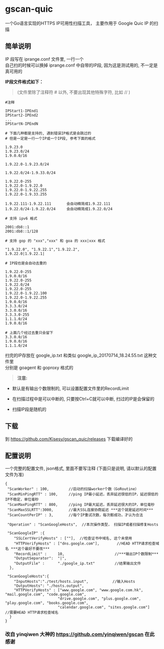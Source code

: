 
# gscan-quic

 一个Go语言实现的HTTPS IP可用性扫描工具， 主要作用于 Google Quic IP 的扫描

## 简单说明
IP 段写在 iprange.conf 文件里, 一行一个<br>
自己扫的时候可以换掉 iprange.conf 中自带的IP段, 因为这是测试用的, 不一定是真可用的

**IP段文件格式如下：**
> (文件里除了注释符 # 以外, 不要出现其他特殊字符, 比如 // )

    #注释

    IPStart1-IPEnd1
    IPStart2-IPEnd2
    ...
    IPStartN-IPEndN

    # 下面几种都是支持的, 遇到错误IP格式是会跳过的
    # 但是一定是一行一个IP或一个IP段, 参考下面的格式

    1.9.23.0            
    1.9.23.0/24
    1.9.0.0/16
    
    1.9.22.0-1.9.23.0/24
    
    1.9.22.0/24-1.9.33.0/24
    
    1.9.22.0-255
    1.9.22.0-1.9.22.0
    1.9.22.0-1.9.22.255
    1.9.22.0-1.9.33.255

    1.9.22.111-1.9.22.111       会自动精简成1.9.22.111
    1.9.22.0/24-1.9.22.0/24     会自动精简成1.9.22.0/24

    # 支持 ipv6 格式

    2001:db8::1
    2001:db8::1/128

    # 支持 gop 的 "xxx","xxx" 和 goa 的 xxx|xxx 格式

    "1.9.22.0", "1.9.22.1","1.9.22.2",
    1.9.22.0|1.9.22.1|

    # IP段也是会自动去重的

    1.9.22.0-255
    1.9.0.0/16
    1.9.22.0-255
    1.9.22.0/24
    1.9.22.0-255
    1.9.22.0-1.9.22.100
    1.9.22.0-1.9.22.255
    1.9.0.0/16
    3.3.3.0/24
    3.3.0.0/16
    3.3.3.0-255
    1.1.1.0/24
    1.9.0.0/16

    # 上面几个经过去重只会留下
    3.3.0.0/16
    1.9.0.0/16
    1.1.1.0/24

扫完的IP存放在 google_ip.txt 和类似 google_ip_20170714_18.24.55.txt 这种文件里<br>
分别是 goagent 和 goproxy 格式的

> **注意:**

* 默认是有输出个数限制的, 可以设置配置文件里的RecordLimit

* 在扫描过程中是可以中断的, 只要按Ctrl+C就可以中断, 扫过的IP是会保留的

* 扫描IP段是随机的

## 下载
到 https://github.com/Kisesy/gscan_quic/releases 下载编译好的

## 配置说明
一个完整的配置文件, json格式, 里面不要写注释
(下面只是说明, 请以默认的配置文件为准)

    {
     "ScanWorker" : 100,         //启动的扫描worker个数（GoRoutine）
     "ScanMinPingRTT" : 100,     //ping IP最小延迟，丢弃延迟很低的IP，延迟很低的IP不稳定，单位毫秒
     "ScanMaxPingRTT" : 800,     //ping IP最大延迟，丢弃延迟很大的IP，单位毫秒
     "ScanMaxSSLRTT":3000,       //最大SSL连接协商延迟 ***这个就是延迟时间***
     "ScanCountPerIP" : 3,       //每个IP重试次数，每次都成功，才认为合法
 
     "Operation" : "ScanGoogleHosts",  //本次操作类型， 扫描IP或者扫描修复Hosts
  
     "ScanGoogleIP" :{
        "SSLCertVerifyHosts" : [""],  //检查证书中域名, 这个未使用
        "HTTPVerifyHosts" : ["dns.google.com"],        //HEAD HTTP请求检查域名 ***这个最好不要改***
        "RecordLimit" :     10,                       //***输出IP个数限制***
        "OutputSeparator":  "|",
        "OutputFile" :      "./google_ip.txt"         //结果输出文件
      },
  
     "ScanGoogleHosts":{
        "InputHosts":"./test/hosts.input",           //输入Hosts
        "OutputHosts": "./hosts.output",
        "HTTPVerifyHosts" : ["www.google.com", "www.google.com.hk", "mail.google.com", "code.google.com",
                            "drive.google.com", "plus.google.com", "play.google.com", "books.google.com",
                            "calendar.google.com", "sites.google.com"]    //需要HEAD HTTP请求检查域名
      } 
    }



### 改自 yinqiwen 大神的 https://github.com/yinqiwen/gscan 在此感谢
